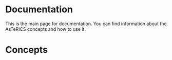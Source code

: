 # Documentation

This is the main page for documentation. You can find information about the AsTeRICS concepts and how to use it.

# Concepts

